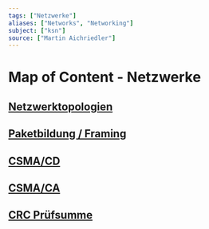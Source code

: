 ```yaml
---
tags: ["Netzwerke"]
aliases: ["Networks", "Networking"]
subject: ["ksn"]
source: ["Martin Aichriedler"]
---
```


# Map of Content - Netzwerke
## [Netzwerktopologien](netzwerk-technik/ksn%20(3)/Netzwerktopologien.md)
## [Paketbildung / Framing](Paketbildung%20/%20Framing)
## [CSMA/CD](CSMA/CD)
## [CSMA/CA](CSMA/CA)
## [CRC Prüfsumme](CRC%20Pr%C3%BCfsumme)